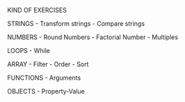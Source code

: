 KIND OF EXERCISES

STRINGS
    - Transform strings
    - Compare strings 

NUMBERS
    - Round Numbers
    - Factorial Number
    - Multiples

LOOPS
    - While

ARRAY
    - Filter
    - Order
    - Sort

FUNCTIONS
    - Arguments

OBJECTS
    - Property-Value